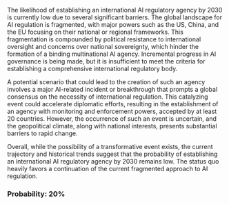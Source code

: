 The likelihood of establishing an international AI regulatory agency by 2030 is currently low due to several significant barriers. The global landscape for AI regulation is fragmented, with major powers such as the US, China, and the EU focusing on their national or regional frameworks. This fragmentation is compounded by political resistance to international oversight and concerns over national sovereignty, which hinder the formation of a binding multinational AI agency. Incremental progress in AI governance is being made, but it is insufficient to meet the criteria for establishing a comprehensive international regulatory body.

A potential scenario that could lead to the creation of such an agency involves a major AI-related incident or breakthrough that prompts a global consensus on the necessity of international regulation. This catalyzing event could accelerate diplomatic efforts, resulting in the establishment of an agency with monitoring and enforcement powers, accepted by at least 20 countries. However, the occurrence of such an event is uncertain, and the geopolitical climate, along with national interests, presents substantial barriers to rapid change.

Overall, while the possibility of a transformative event exists, the current trajectory and historical trends suggest that the probability of establishing an international AI regulatory agency by 2030 remains low. The status quo heavily favors a continuation of the current fragmented approach to AI regulation.

### Probability: 20%